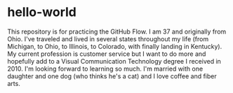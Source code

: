 # hello-world
This repository is for practicing the GitHub Flow. 
I am 37 and originally from Ohio. I've traveled and lived in several states throughout my life (from Michigan, to Ohio, to Illinois, to Colorado, with finally landing in Kentucky). My current profession is customer service but I want to do more and hopefully add to a Visual Communication Technology degree I received in 2010. I'm looking forward to learning so much. I'm married with one daughter and one dog (who thinks he's a cat) and I love coffee and fiber arts. 

